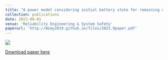 ```yaml
---
title: "A power model considering initial battery state for remaining useful life prediction of lithium-ion batteries"
collection: publications
date: 2023-09-01
venue: 'Reliability Engineering & System Safety'
paperurl: 'http://Wimy2019.github.io/files/2023.9paper.pdf'
---
```

![](http://Wimy2019.github.io/images/2023.9paper.png)

[Download paper here](http://Wimy2019.github.io/files/2023.9paper.pdf)
